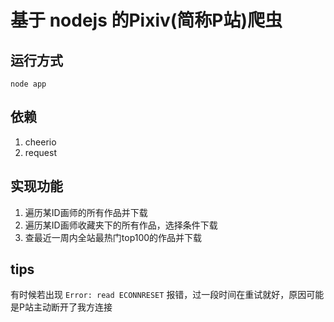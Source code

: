 # 基于 nodejs 的Pixiv(简称P站)爬虫

## 运行方式

```
node app
```

## 依赖

1. cheerio
2. request

## 实现功能

1. 遍历某ID画师的所有作品并下载
2. 遍历某ID画师收藏夹下的所有作品，选择条件下载
3. 查最近一周内全站最热门top100的作品并下载

## tips
有时候若出现 `Error: read ECONNRESET` 报错，过一段时间在重试就好，原因可能是P站主动断开了我方连接